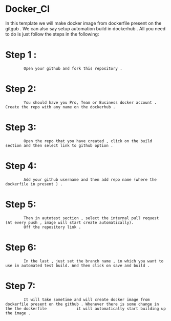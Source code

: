 # Docker_CI

In this template we will make docker image from dockerfile present on the gitgub . We can also say setup automation build in dockerhub . All you need to do is just follow the steps in the following:

# Step 1 : 
            Open your github and fork this repository .
# Step 2: 
            You should have you Pro, Team or Business docker account . Create the repo with any name on the dockerhub . 
# Step 3: 
            Open the repo that you have created , click on the build section and then select link to github option .
# Step 4: 
            Add your github username and then add repo name (where the dockerfile in present ) .
# Step 5: 
            Then in autotest section , select the internal pull request (At every push , image will start create automatically).
            Off the repository link . 
# Step 6: 
            In the last , just set the branch name , in which you want to use in automated test build. And then click on save and build .
# Step 7: 
            It will take sometime and will create docker image from dockerfile present on the github . Whenever there is some change in the the dockerfile             it will automatically start building up the image .  
            
